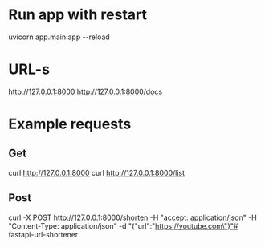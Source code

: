# Run app with restart
uvicorn app.main:app --reload

# URL-s
http://127.0.0.1:8000
http://127.0.0.1:8000/docs

# Example requests
## Get
curl http://127.0.0.1:8000
curl http://127.0.0.1:8000/list
## Post
curl -X POST http://127.0.0.1:8000/shorten -H "accept: application/json" -H  "Content-Type: application/json" -d "{\"url\":\"https://youtube.com\"}"# fastapi-url-shortener

